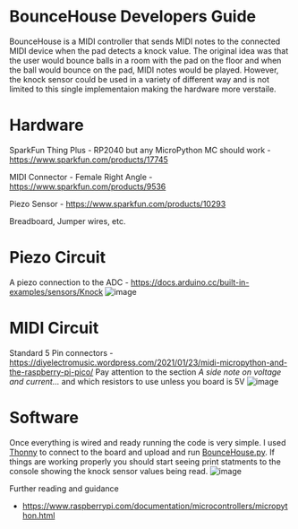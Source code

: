 # BounceHouse Developers Guide
BounceHouse is a MIDI controller that sends MIDI notes to the connected MIDI device when the pad detects a knock value.  The original idea was that the user would bounce balls in a room with the pad on the floor and when the ball would bounce on the pad, MIDI notes would be played.  However, the knock sensor could be used in a variety of different way and is not limited to this single implementaion making the hardware more verstaile.

# Hardware
SparkFun Thing Plus - RP2040 but any MicroPython MC should work - https://www.sparkfun.com/products/17745

MIDI Connector - Female Right Angle - https://www.sparkfun.com/products/9536

Piezo Sensor - https://www.sparkfun.com/products/10293

Breadboard, Jumper wires, etc.

# Piezo Circuit
A piezo connection to the ADC - https://docs.arduino.cc/built-in-examples/sensors/Knock
![image](https://github.com/dandegeest/BounceHouse/blob/main/docs/knock-circuit.png)

# MIDI Circuit
Standard 5 Pin connectors - https://diyelectromusic.wordpress.com/2021/01/23/midi-micropython-and-the-raspberry-pi-pico/
Pay attention to the section *A side note on voltage and current…* and which resistors to use unless you board is 5V
![image](https://github.com/dandegeest/BounceHouse/blob/main/docs/midi-circuit.png)

# Software
Once everything is wired and ready running the code is very simple.  I used [Thonny](https://thonny.org/) to connect to the board and upload and run [BounceHouse.py](BounceHouse.py).  If things are working properly you should start seeing print statments to the console showing the knock sensor values being read.
![image](https://github.com/dandegeest/BounceHouse/blob/main/docs/thonny.png)


Further reading and guidance
- https://www.raspberrypi.com/documentation/microcontrollers/micropython.html



